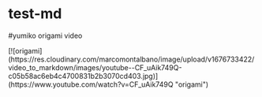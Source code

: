# test-md

#yumiko origami video
<base target="_blank">
[![origami](https://res.cloudinary.com/marcomontalbano/image/upload/v1676733422/video_to_markdown/images/youtube--CF_uAik749Q-c05b58ac6eb4c4700831b2b3070cd403.jpg)](https://www.youtube.com/watch?v=CF_uAik749Q "origami")
